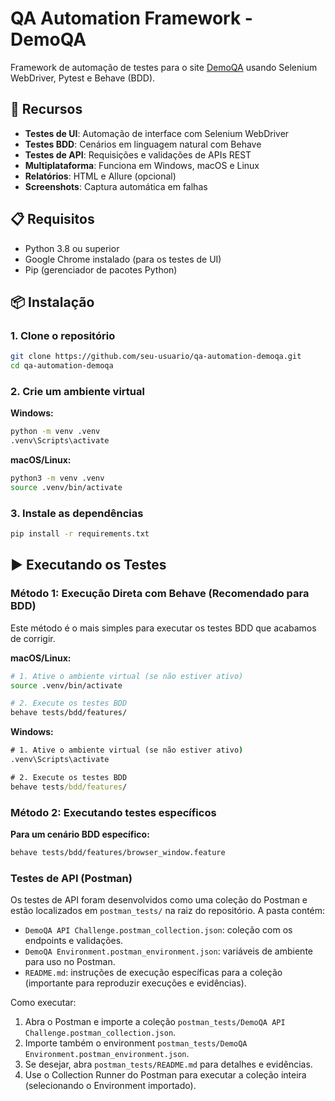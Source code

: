 # QA Automation Framework - DemoQA

Framework de automação de testes para o site [DemoQA](https://demoqa.com/) usando Selenium WebDriver, Pytest e Behave (BDD).

## 🚀 Recursos

- **Testes de UI**: Automação de interface com Selenium WebDriver
- **Testes BDD**: Cenários em linguagem natural com Behave
- **Testes de API**: Requisições e validações de APIs REST
- **Multiplataforma**: Funciona em Windows, macOS e Linux
- **Relatórios**: HTML e Allure (opcional)
- **Screenshots**: Captura automática em falhas

## 📋 Requisitos

- Python 3.8 ou superior
- Google Chrome instalado (para os testes de UI)
- Pip (gerenciador de pacotes Python)

## 📦 Instalação

### 1. Clone o repositório

```bash
git clone https://github.com/seu-usuario/qa-automation-demoqa.git
cd qa-automation-demoqa
```

### 2. Crie um ambiente virtual

**Windows:**
```cmd
python -m venv .venv
.venv\Scripts\activate
```

**macOS/Linux:**
```bash
python3 -m venv .venv
source .venv/bin/activate
```

### 3. Instale as dependências

```bash
pip install -r requirements.txt
```

## ▶️ Executando os Testes

### Método 1: Execução Direta com Behave (Recomendado para BDD)

Este método é o mais simples para executar os testes BDD que acabamos de corrigir.

**macOS/Linux:**
```bash
# 1. Ative o ambiente virtual (se não estiver ativo)
source .venv/bin/activate

# 2. Execute os testes BDD
behave tests/bdd/features/
```

**Windows:**
```cmd
# 1. Ative o ambiente virtual (se não estiver ativo)
.venv\Scripts\activate

# 2. Execute os testes BDD
behave tests/bdd/features/
```

### Método 2: Executando testes específicos

**Para um cenário BDD específico:**
```bash
behave tests/bdd/features/browser_window.feature
```

### Testes de API (Postman)

Os testes de API foram desenvolvidos como uma coleção do Postman e estão localizados em `postman_tests/` na raiz do repositório. A pasta contém:

- `DemoQA API Challenge.postman_collection.json`: coleção com os endpoints e validações.
- `DemoQA Environment.postman_environment.json`: variáveis de ambiente para uso no Postman.
- `README.md`: instruções de execução específicas para a coleção (importante para reproduzir execuções e evidências).

Como executar:

1. Abra o Postman e importe a coleção `postman_tests/DemoQA API Challenge.postman_collection.json`.
2. Importe também o environment `postman_tests/DemoQA Environment.postman_environment.json`.
3. Se desejar, abra `postman_tests/README.md` para detalhes e evidências.
4. Use o Collection Runner do Postman para executar a coleção inteira (selecionando o Environment importado).







